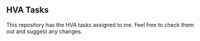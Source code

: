 ## HVA Tasks

This repository has the HVA tasks assigned to me. Feel free to check them out and suggest any changes.
